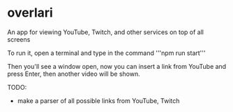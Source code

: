# overlari
An app for viewing YouTube, Twitch, and other services on top of all screens


To run it, open a terminal and type in the command '''npm run start'''

Then you'll see a window open, now you can insert a link from YouTube and press Enter, then another video will be shown.

TODO:
- make a parser of all possible links from YouTube, Twitch